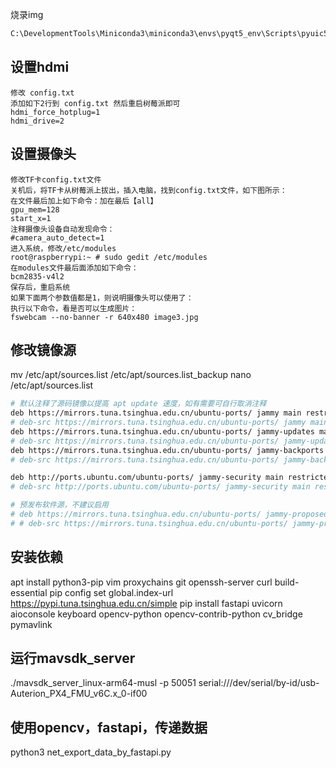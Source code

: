烧录img

```bash
C:\DevelopmentTools\Miniconda3\miniconda3\envs\pyqt5_env\Scripts\pyuic5.exe fly_gui.ui -o fly_gui.py  --import-from=res
```


## 设置hdmi

```text
修改 config.txt
添加如下2行到 config.txt 然后重启树莓派即可
hdmi_force_hotplug=1
hdmi_drive=2
```

## 设置摄像头

```text
修改TF卡config.txt文件
关机后，将TF卡从树莓派上拔出，插入电脑，找到config.txt文件，如下图所示：
在文件最后加上如下命令：加在最后【all】
gpu_mem=128
start_x=1
注释摄像头设备自动发现命令：
#camera_auto_detect=1
进入系统，修改/etc/modules
root@raspberrypi:~ # sudo gedit /etc/modules
在modules文件最后面添加如下命令：
bcm2835-v4l2
保存后，重启系统
如果下面两个参数值都是1，则说明摄像头可以使用了：
执行以下命令，看是否可以生成图片：
fswebcam --no-banner -r 640x480 image3.jpg
```

## 修改镜像源

mv /etc/apt/sources.list /etc/apt/sources.list_backup
nano /etc/apt/sources.list

```bash
# 默认注释了源码镜像以提高 apt update 速度，如有需要可自行取消注释
deb https://mirrors.tuna.tsinghua.edu.cn/ubuntu-ports/ jammy main restricted universe multiverse
# deb-src https://mirrors.tuna.tsinghua.edu.cn/ubuntu-ports/ jammy main restricted universe multiverse
deb https://mirrors.tuna.tsinghua.edu.cn/ubuntu-ports/ jammy-updates main restricted universe multiverse
# deb-src https://mirrors.tuna.tsinghua.edu.cn/ubuntu-ports/ jammy-updates main restricted universe multiverse
deb https://mirrors.tuna.tsinghua.edu.cn/ubuntu-ports/ jammy-backports main restricted universe multiverse
# deb-src https://mirrors.tuna.tsinghua.edu.cn/ubuntu-ports/ jammy-backports main restricted universe multiverse

deb http://ports.ubuntu.com/ubuntu-ports/ jammy-security main restricted universe multiverse
# deb-src http://ports.ubuntu.com/ubuntu-ports/ jammy-security main restricted universe multiverse

# 预发布软件源，不建议启用
# deb https://mirrors.tuna.tsinghua.edu.cn/ubuntu-ports/ jammy-proposed main restricted universe multiverse
# # deb-src https://mirrors.tuna.tsinghua.edu.cn/ubuntu-ports/ jammy-proposed main restricted universe multiverse
```

## 安装依赖

apt install python3-pip vim proxychains git openssh-server curl build-essential
pip config set global.index-url https://pypi.tuna.tsinghua.edu.cn/simple
pip install fastapi uvicorn aioconsole keyboard opencv-python opencv-contrib-python cv_bridge pymavlink

## 运行mavsdk_server

./mavsdk_server_linux-arm64-musl -p 50051 serial:///dev/serial/by-id/usb-Auterion_PX4_FMU_v6C.x_0-if00

## 使用opencv，fastapi，传递数据

python3 net_export_data_by_fastapi.py

